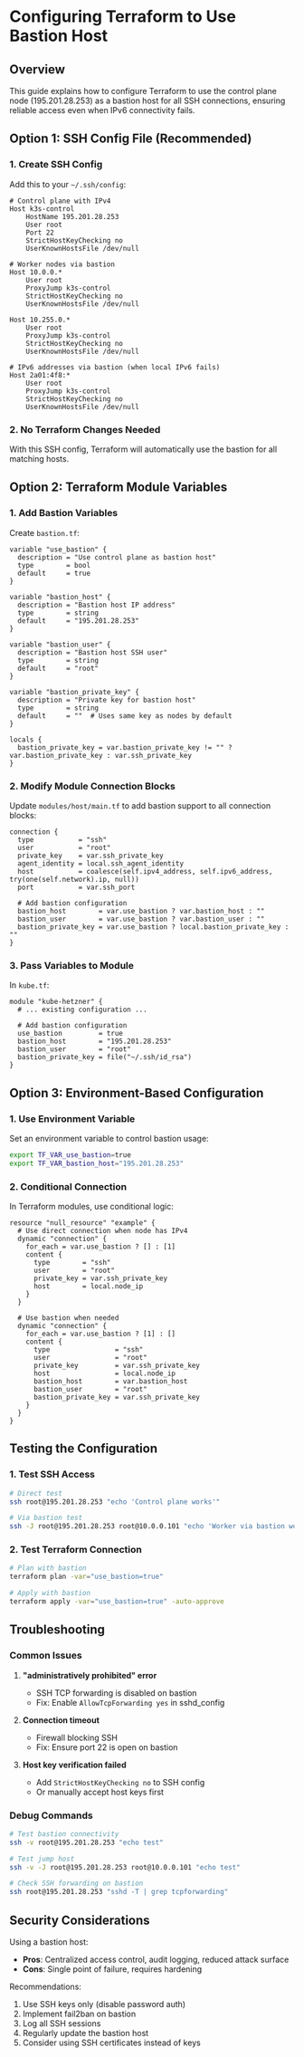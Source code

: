 # Configuring Terraform to Use Bastion Host

## Overview
This guide explains how to configure Terraform to use the control plane node (195.201.28.253) as a bastion host for all SSH connections, ensuring reliable access even when IPv6 connectivity fails.

## Option 1: SSH Config File (Recommended)

### 1. Create SSH Config
Add this to your `~/.ssh/config`:

```ssh
# Control plane with IPv4
Host k3s-control
    HostName 195.201.28.253
    User root
    Port 22
    StrictHostKeyChecking no
    UserKnownHostsFile /dev/null

# Worker nodes via bastion
Host 10.0.0.*
    User root
    ProxyJump k3s-control
    StrictHostKeyChecking no
    UserKnownHostsFile /dev/null

Host 10.255.0.*
    User root
    ProxyJump k3s-control
    StrictHostKeyChecking no
    UserKnownHostsFile /dev/null

# IPv6 addresses via bastion (when local IPv6 fails)
Host 2a01:4f8:*
    User root
    ProxyJump k3s-control
    StrictHostKeyChecking no
    UserKnownHostsFile /dev/null
```

### 2. No Terraform Changes Needed
With this SSH config, Terraform will automatically use the bastion for all matching hosts.

## Option 2: Terraform Module Variables

### 1. Add Bastion Variables
Create `bastion.tf`:

```hcl
variable "use_bastion" {
  description = "Use control plane as bastion host"
  type        = bool
  default     = true
}

variable "bastion_host" {
  description = "Bastion host IP address"
  type        = string
  default     = "195.201.28.253"
}

variable "bastion_user" {
  description = "Bastion host SSH user"
  type        = string
  default     = "root"
}

variable "bastion_private_key" {
  description = "Private key for bastion host"
  type        = string
  default     = ""  # Uses same key as nodes by default
}

locals {
  bastion_private_key = var.bastion_private_key != "" ? var.bastion_private_key : var.ssh_private_key
}
```

### 2. Modify Module Connection Blocks
Update `modules/host/main.tf` to add bastion support to all connection blocks:

```hcl
connection {
  type           = "ssh"
  user           = "root"
  private_key    = var.ssh_private_key
  agent_identity = local.ssh_agent_identity
  host           = coalesce(self.ipv4_address, self.ipv6_address, try(one(self.network).ip, null))
  port           = var.ssh_port
  
  # Add bastion configuration
  bastion_host        = var.use_bastion ? var.bastion_host : ""
  bastion_user        = var.use_bastion ? var.bastion_user : ""
  bastion_private_key = var.use_bastion ? local.bastion_private_key : ""
}
```

### 3. Pass Variables to Module
In `kube.tf`:

```hcl
module "kube-hetzner" {
  # ... existing configuration ...
  
  # Add bastion configuration
  use_bastion         = true
  bastion_host        = "195.201.28.253"
  bastion_user        = "root"
  bastion_private_key = file("~/.ssh/id_rsa")
}
```

## Option 3: Environment-Based Configuration

### 1. Use Environment Variable
Set an environment variable to control bastion usage:

```bash
export TF_VAR_use_bastion=true
export TF_VAR_bastion_host="195.201.28.253"
```

### 2. Conditional Connection
In Terraform modules, use conditional logic:

```hcl
resource "null_resource" "example" {
  # Use direct connection when node has IPv4
  dynamic "connection" {
    for_each = var.use_bastion ? [] : [1]
    content {
      type        = "ssh"
      user        = "root"
      private_key = var.ssh_private_key
      host        = local.node_ip
    }
  }
  
  # Use bastion when needed
  dynamic "connection" {
    for_each = var.use_bastion ? [1] : []
    content {
      type                = "ssh"
      user                = "root"
      private_key         = var.ssh_private_key
      host                = local.node_ip
      bastion_host        = var.bastion_host
      bastion_user        = "root"
      bastion_private_key = var.ssh_private_key
    }
  }
}
```

## Testing the Configuration

### 1. Test SSH Access
```bash
# Direct test
ssh root@195.201.28.253 "echo 'Control plane works'"

# Via bastion test
ssh -J root@195.201.28.253 root@10.0.0.101 "echo 'Worker via bastion works'"
```

### 2. Test Terraform Connection
```bash
# Plan with bastion
terraform plan -var="use_bastion=true"

# Apply with bastion
terraform apply -var="use_bastion=true" -auto-approve
```

## Troubleshooting

### Common Issues

1. **"administratively prohibited" error**
   - SSH TCP forwarding is disabled on bastion
   - Fix: Enable `AllowTcpForwarding yes` in sshd_config

2. **Connection timeout**
   - Firewall blocking SSH
   - Fix: Ensure port 22 is open on bastion

3. **Host key verification failed**
   - Add `StrictHostKeyChecking no` to SSH config
   - Or manually accept host keys first

### Debug Commands
```bash
# Test bastion connectivity
ssh -v root@195.201.28.253 "echo test"

# Test jump host
ssh -v -J root@195.201.28.253 root@10.0.0.101 "echo test"

# Check SSH forwarding on bastion
ssh root@195.201.28.253 "sshd -T | grep tcpforwarding"
```

## Security Considerations

Using a bastion host:
- **Pros**: Centralized access control, audit logging, reduced attack surface
- **Cons**: Single point of failure, requires hardening

Recommendations:
1. Use SSH keys only (disable password auth)
2. Implement fail2ban on bastion
3. Log all SSH sessions
4. Regularly update the bastion host
5. Consider using SSH certificates instead of keys